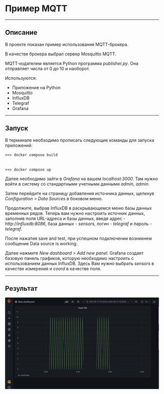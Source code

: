 # Пример MQTT

***

## Описание

В проекте показан пример использования MQTT-брокера.

В качестве брокера выбрал сервер Mosquitto MQTT.

MQTT-издателем является Python программа _publisher.py_. Она отправляет числа от 0 до 10 и наоборот.

Используются:
* Приложение на Python
* Mosquitto
* InfluxDB
* Telegraf
* Grafana

---

## Запуск

В терминале необходимо прописать следующие команды для запуска приложений:


```
>>> docker compose build


>>> docker compose up
```

Далее необходимо зайти в _Grafana_ на вашем _localhost:3000_. Там нужно войти в систему со стандартными учетными данными _admin_, _admin_.

Затем перейдите на страницу добавления источника данных, щелкнув _Configuration > Data Sources_ в боковом меню.

Продолжите, выбрав InfluxDB в раскрывающемся меню базы данных временных рядов. Теперь вам нужно настроить источник данных, заполнив поля URL-адреса и базы данных, введя адрес - _http://influxdb:8086_, база данных - _sensors_, логин - _telegraf_ и пароль - _telegraf_.

После нажатия save and test, при успешном подключении возникнем сообщение Data source is working.

Далее нажмите _New dashboard > Add new panel_. Grafana создает базовую панель графиков, которую необходимо настроить с использованием данных InfluxDB. Здесь Вам нужно выбрать _sensors_ в качестве измерения и _coord_ в качестве поля.

---

## Результат

![ПРимер](img/ExampleGrafana.jpg "ПРимер")
